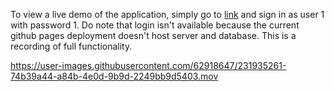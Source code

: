 
To view a live demo of the application, simply go to [link](https://fzcuber.github.io/face_detector/) and sign in as user 1 with password 1. Do note that login isn't available because the current github pages deployment doesn't host server and database.
This is a recording of full functionality.


https://user-images.githubusercontent.com/62918647/231935261-74b39a44-a84b-4e0d-9b9d-2249bb9d5403.mov

